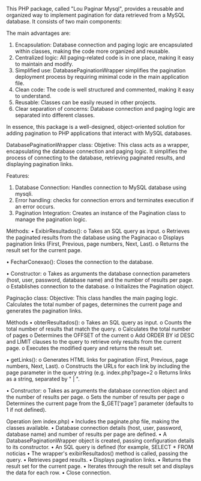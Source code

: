This PHP package, called "Lou Paginar Mysql", provides a reusable and organized way to implement pagination for data retrieved from a MySQL database. It consists of two main components:

The main advantages are:
1.	Encapsulation: 
Database connection and paging logic are encapsulated within classes, making the code more organized and reusable.
2.	Centralized logic: 
All paging-related code is in one place, making it easy to maintain and modify.
3.	Simplified use:
 DatabasePaginationWrapper simplifies the pagination deployment process by requiring minimal code in the main application file.
4.	Clean code:
 The code is well structured and commented, making it easy to understand.
5.	Reusable: 
Classes can be easily reused in other projects.
6.	Clear separation of concerns: 
Database connection and paging logic are separated into different classes.

In essence, this package is a well-designed, object-oriented solution for adding pagination to PHP applications that interact with MySQL databases.


DatabasePaginationWrapper class:
Objetive: 
This class acts as a wrapper, encapsulating the database connection and paging logic. It simplifies the process of connecting to the database, retrieving paginated results, and displaying pagination links.

Features:
1.	Database Connection: Handles connection to MySQL database using mysqli.
2.	Error handling: checks for connection errors and terminates execution if an error occurs.
3.	Pagination Integration: Creates an instance of the Pagination class to manage the pagination logic.

Méthods:
•	ExibirResultados():
  o	Takes an SQL query as input.
  o	Retrieves the paginated results from the database using the Paginacao
  o	Displays pagination links (First, Previous, page numbers, Next, Last).
  o	Returns the result set for the current page. 

•	FecharConexao(): Closes the connection to the database.

•	Constructor:
  o	Takes as arguments the database connection parameters (host, user, password, database name) and the number of results per page. 
  o	Establishes connection to the database.
  o	Initializes the Pagination object.


Paginação class:
Objective: 
This class handles the main paging logic. Calculates the total number of pages, determines the current page and generates the pagination links.

Méthods 
•	obterResultados():
  o	Takes an SQL query as input.
  o	Counts the total number of results that match the query.
  o	Calculates the total number of pages
  o	Determines the OFFSET of the current
  o	Add ORDER BY id DESC and LIMIT clauses to the query to retrieve only results from the current page.
  o	Executes the modified query and returns the result set.

•	getLinks():
  o	Generates HTML links for pagination (First, Previous, page numbers, Next, Last).
  o	Constructs the URLs for each link by including the page parameter in the query string (e.g. index.php?page=2
  o	Returns links as a string, separated by " | ".

•	Constructor:
  o	Takes as arguments the database connection object and the number of results per page.
  o	Sets the number of results per page
  o	Determines the current page from the $_GET['page'] parameter (defaults to 1 if not defined).


Operation (em index.php)
  •	Includes the paginate.php file, making the classes available.
  •	Database connection details (host, user, password, database name) and number of results per page are defined.
  •	A DatabasePaginationWrapper object is created, passing configuration details to its constructor.
  •	 An SQL query is defined (for example, SELECT * FROM noticias
  •	The wrapper's exibirResultados() method is called, passing the query. 
  •	Retrieves paged results.
  •	Displays pagination links.
  •	Returns the result set for the current page.
  •	Iterates through the result set and displays the data for each row.
  •	Close connection.
